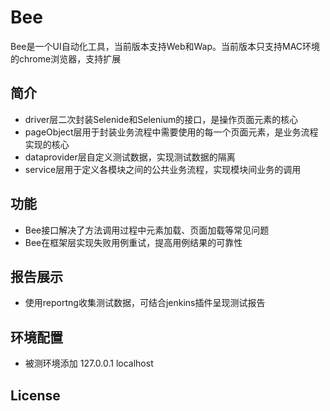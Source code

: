 Bee
======
Bee是一个UI自动化工具，当前版本支持Web和Wap。当前版本只支持MAC环境的chrome浏览器，支持扩展

简介
--------
* driver层二次封装Selenide和Selenium的接口，是操作页面元素的核心
* pageObject层用于封装业务流程中需要使用的每一个页面元素，是业务流程实现的核心
* dataprovider层自定义测试数据，实现测试数据的隔离
* service层用于定义各模块之间的公共业务流程，实现模块间业务的调用

功能
--------
* Bee接口解决了方法调用过程中元素加载、页面加载等常见问题
* Bee在框架层实现失败用例重试，提高用例结果的可靠性

报告展示
--------
* 使用reportng收集测试数据，可结合jenkins插件呈现测试报告

环境配置
--------
* 被测环境添加  127.0.0.1   localhost 

License
-------

